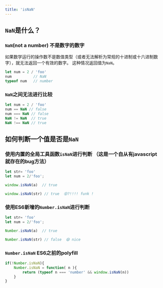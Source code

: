 ```yaml
---
title: 'isNaN'
---
```


## `NaN`是什么？

### `NaN`(not a number) 不是数字的数字
如果数学运行的操作数不是数值类型（或者无法解析为常规的十进制或十六进制数字），就无法返回一个有效的数字。 这种情况返回值为`NaN`。

```js
let num = 2 / 'foo'
num          // NaN
typeof num   // number
```

### `NaN`之间无法进行比较

```js
let num = 2 / 'foo'
num == NaN // false
num === NaN // false
NaN != NaN  // true
NaN !== NaN // true
```

## 如何判断一个值是否是`NaN`

### 使用内置的全局工具函数`isNaN`进行判断 （这是一个自从有javascript就存在的bug方法）

```js
let str= 'foo'
let num = 2/'foo';

window.isNaN(a)  // true

window.isNaN(str) // true  😵?!!!! funk !
```

### 使用ES6新增的`Number.isNaN`进行判断

```js
let str= 'foo'
let num = 2/'foo';

Number.isNaN(a)  // true

Number.isNaN(str) // false  😄 nice
```

###  `Number.isNaN` ES6之前的polyfill 

```js
if(!Number.isNaN){
    Number.isNaN = function( n ){
        return (typeof n === 'number' && window.isNaN(n))
    }
}
```